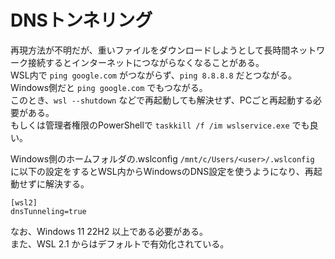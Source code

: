 # DNSトンネリング

再現方法が不明だが、重いファイルをダウンロードしようとして長時間ネットワーク接続するとインターネットにつながらなくなることがある。  
WSL内で `ping google.com` がつながらず、`ping 8.8.8.8` だとつながる。  
Windows側だと `ping google.com` でもつながる。  
このとき、`wsl --shutdown` などで再起動しても解決せず、PCごと再起動する必要がある。  
もしくは管理者権限のPowerShellで `taskkill /f /im wslservice.exe` でも良い。

Windows側のホームフォルダの.wslconfig `/mnt/c/Users/<user>/.wslconfig` に以下の設定をするとWSL内からWindowsのDNS設定を使うようになり、再起動せずに解決する。

```
[wsl2]
dnsTunneling=true
```

なお、Windows 11 22H2 以上である必要がある。  
また、WSL 2.1 からはデフォルトで有効化されている。

